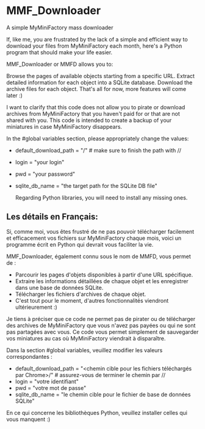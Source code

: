 # MMF_Downloader
A simple MyMiniFactory mass downloader

If, like me, you are frustrated by the lack of a simple and efficient way to download your files from MyMiniFactory each month, here's a Python program that should make your life easier.

MMF_Downloader or MMFD allows you to:

Browse the pages of available objects starting from a specific URL.
Extract detailed information for each object into a SQLite database.
Download the archive files for each object.
That's all for now, more features will come later :)

I want to clarify that this code does not allow you to pirate or download archives from MyMiniFactory that you haven't paid for or that are not shared with you. This code is intended to create a backup of your miniatures in case MyMiniFactory disappears.

In the #global variables section, please appropriately change the values:
- default_download_path = "<target chrome download files>/" # make sure to finish the path with //
- login = "your login"
- pwd = "your password"
- sqlite_db_name = "the target path for the SQLite DB file"

  Regarding Python libraries, you will need to install any missing ones.

## Les détails en Français:
Si, comme moi, vous êtes frustré de ne pas pouvoir télécharger facilement et efficacement vos fichiers sur MyMiniFactory chaque mois, voici un programme écrit en Python qui devrait vous faciliter la vie.

MMF_Downloader, également connu sous le nom de MMFD, vous permet de :

- Parcourir les pages d'objets disponibles à partir d'une URL spécifique.
- Extraire les informations détaillées de chaque objet et les enregistrer dans une base de données SQLite.
- Télécharger les fichiers d'archives de chaque objet.
- C'est tout pour le moment, d'autres fonctionnalités viendront ultérieurement :)

Je tiens à préciser que ce code ne permet pas de pirater ou de télécharger des archives de MyMiniFactory que vous n'avez pas payées ou qui ne sont pas partagées avec vous. Ce code vous permet simplement de sauvegarder vos miniatures au cas où MyMiniFactory viendrait à disparaître.

Dans la section #global variables, veuillez modifier les valeurs correspondantes :
- default_download_path = "<chemin cible pour les fichiers téléchargés par Chrome>/" # assurez-vous de terminer le chemin par //
- login = "votre identifiant"
- pwd = "votre mot de passe"
- sqlite_db_name = "le chemin cible pour le fichier de base de données SQLite"

En ce qui concerne les bibliothèques Python, veuillez installer celles qui vous manquent :)
